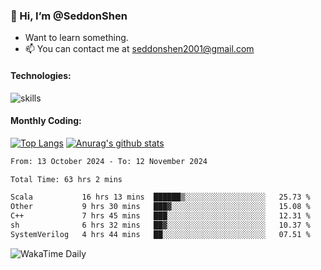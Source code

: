 ### 👋 Hi, I’m @SeddonShen
- Want to learn something.
- 📫 You can contact me at seddonshen2001@gmail.com

#### Technologies:

![skills](https://skillicons.dev/icons?i=scala,js,html,css,bootstrap,jquery,c,cpp,cloudflare,django,docker,flask,git,github,githubactions,linux,latex,mysql,nodejs,ps,php,pr,py,raspberrypi,redis,unreal,v,vscode,vue,bash)

#### Monthly Coding:
[![Top Langs](https://github-readme-stats.vercel.app/api/top-langs?username=seddonshen&show_icons=true&locale=en&layout=compact&hide=html&langs_count=8)](https://github.com/SeddonShen/)
[![Anurag's github stats](https://github-readme-stats.vercel.app/api?username=SeddonShen&count_private=true&show_icons=true)](https://github.com/anuraghazra/github-readme-stats)
<!--START_SECTION:waka-->

```txt
From: 13 October 2024 - To: 12 November 2024

Total Time: 63 hrs 2 mins

Scala           16 hrs 13 mins  ██████▒░░░░░░░░░░░░░░░░░░   25.73 %
Other           9 hrs 30 mins   ███▓░░░░░░░░░░░░░░░░░░░░░   15.08 %
C++             7 hrs 45 mins   ███░░░░░░░░░░░░░░░░░░░░░░   12.31 %
sh              6 hrs 32 mins   ██▓░░░░░░░░░░░░░░░░░░░░░░   10.37 %
SystemVerilog   4 hrs 44 mins   ██░░░░░░░░░░░░░░░░░░░░░░░   07.51 %
```

<!--END_SECTION:waka-->

![WakaTime Daily](https://wakatime.com/share/@seddon2001/61a7e342-5f12-4fea-bf92-1fac161e97d6.svg)
<!---
SeddonShen/SeddonShen is a ✨ special ✨ repository because its `README.md` (this file) appears on your GitHub profile.
You can click the Preview link to take a look at your changes.
--->
